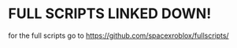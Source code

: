 # FULL SCRIPTS LINKED DOWN!
for the full scripts go to https://github.com/spacexroblox/fullscripts/
